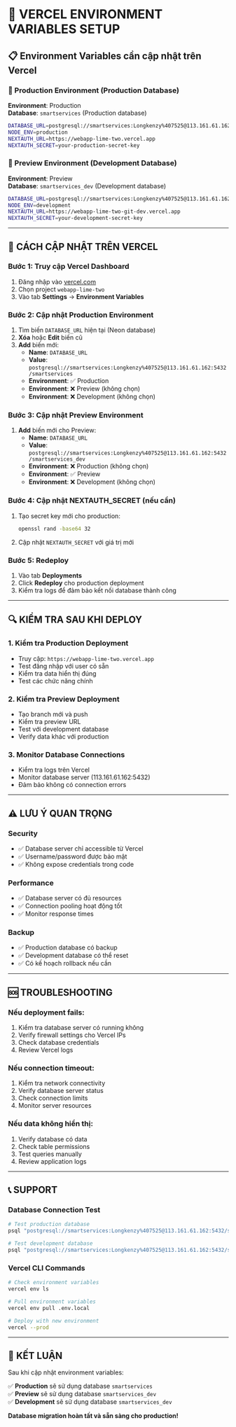 # 🚀 VERCEL ENVIRONMENT VARIABLES SETUP

## 📋 Environment Variables cần cập nhật trên Vercel

### 🔧 Production Environment (Production Database)

**Environment**: Production  
**Database**: `smartservices` (Production database)

```bash
DATABASE_URL=postgresql://smartservices:Longkenzy%407525@113.161.61.162:5432/smartservices
NODE_ENV=production
NEXTAUTH_URL=https://webapp-lime-two.vercel.app
NEXTAUTH_SECRET=your-production-secret-key
```

### 🔧 Preview Environment (Development Database)

**Environment**: Preview  
**Database**: `smartservices_dev` (Development database)

```bash
DATABASE_URL=postgresql://smartservices:Longkenzy%407525@113.161.61.162:5432/smartservices_dev
NODE_ENV=development
NEXTAUTH_URL=https://webapp-lime-two-git-dev.vercel.app
NEXTAUTH_SECRET=your-development-secret-key
```

---

## 🎯 CÁCH CẬP NHẬT TRÊN VERCEL

### Bước 1: Truy cập Vercel Dashboard
1. Đăng nhập vào [vercel.com](https://vercel.com)
2. Chọn project `webapp-lime-two`
3. Vào tab **Settings** → **Environment Variables**

### Bước 2: Cập nhật Production Environment
1. Tìm biến `DATABASE_URL` hiện tại (Neon database)
2. **Xóa** hoặc **Edit** biến cũ
3. **Add** biến mới:
   - **Name**: `DATABASE_URL`
   - **Value**: `postgresql://smartservices:Longkenzy%407525@113.161.61.162:5432/smartservices`
   - **Environment**: ✅ Production
   - **Environment**: ❌ Preview (không chọn)
   - **Environment**: ❌ Development (không chọn)

### Bước 3: Cập nhật Preview Environment
1. **Add** biến mới cho Preview:
   - **Name**: `DATABASE_URL`
   - **Value**: `postgresql://smartservices:Longkenzy%407525@113.161.61.162:5432/smartservices_dev`
   - **Environment**: ❌ Production (không chọn)
   - **Environment**: ✅ Preview
   - **Environment**: ❌ Development (không chọn)

### Bước 4: Cập nhật NEXTAUTH_SECRET (nếu cần)
1. Tạo secret key mới cho production:
   ```bash
   openssl rand -base64 32
   ```
2. Cập nhật `NEXTAUTH_SECRET` với giá trị mới

### Bước 5: Redeploy
1. Vào tab **Deployments**
2. Click **Redeploy** cho production deployment
3. Kiểm tra logs để đảm bảo kết nối database thành công

---

## 🔍 KIỂM TRA SAU KHI DEPLOY

### 1. Kiểm tra Production Deployment
- Truy cập: `https://webapp-lime-two.vercel.app`
- Test đăng nhập với user có sẵn
- Kiểm tra data hiển thị đúng
- Test các chức năng chính

### 2. Kiểm tra Preview Deployment
- Tạo branch mới và push
- Kiểm tra preview URL
- Test với development database
- Verify data khác với production

### 3. Monitor Database Connections
- Kiểm tra logs trên Vercel
- Monitor database server (113.161.61.162:5432)
- Đảm bảo không có connection errors

---

## ⚠️ LƯU Ý QUAN TRỌNG

### Security
- ✅ Database server chỉ accessible từ Vercel
- ✅ Username/password được bảo mật
- ✅ Không expose credentials trong code

### Performance
- ✅ Database server có đủ resources
- ✅ Connection pooling hoạt động tốt
- ✅ Monitor response times

### Backup
- ✅ Production database có backup
- ✅ Development database có thể reset
- ✅ Có kế hoạch rollback nếu cần

---

## 🆘 TROUBLESHOOTING

### Nếu deployment fails:
1. Kiểm tra database server có running không
2. Verify firewall settings cho Vercel IPs
3. Check database credentials
4. Review Vercel logs

### Nếu connection timeout:
1. Kiểm tra network connectivity
2. Verify database server status
3. Check connection limits
4. Monitor server resources

### Nếu data không hiển thị:
1. Verify database có data
2. Check table permissions
3. Test queries manually
4. Review application logs

---

## 📞 SUPPORT

### Database Connection Test
```bash
# Test production database
psql "postgresql://smartservices:Longkenzy%407525@113.161.61.162:5432/smartservices"

# Test development database  
psql "postgresql://smartservices:Longkenzy%407525@113.161.61.162:5432/smartservices_dev"
```

### Vercel CLI Commands
```bash
# Check environment variables
vercel env ls

# Pull environment variables
vercel env pull .env.local

# Deploy with new environment
vercel --prod
```

---

## 🎉 KẾT LUẬN

Sau khi cập nhật environment variables:

✅ **Production** sẽ sử dụng database `smartservices`  
✅ **Preview** sẽ sử dụng database `smartservices_dev`  
✅ **Development** sẽ sử dụng database `smartservices_dev`  

**Database migration hoàn tất và sẵn sàng cho production!**
